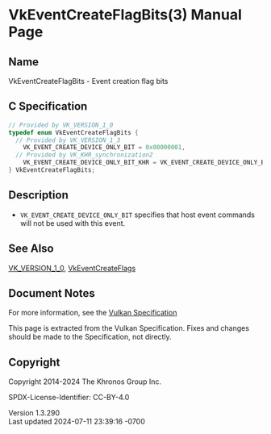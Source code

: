 # VkEventCreateFlagBits(3) Manual Page

## Name

VkEventCreateFlagBits - Event creation flag bits



## <a href="#_c_specification" class="anchor"></a>C Specification

``` c
// Provided by VK_VERSION_1_0
typedef enum VkEventCreateFlagBits {
  // Provided by VK_VERSION_1_3
    VK_EVENT_CREATE_DEVICE_ONLY_BIT = 0x00000001,
  // Provided by VK_KHR_synchronization2
    VK_EVENT_CREATE_DEVICE_ONLY_BIT_KHR = VK_EVENT_CREATE_DEVICE_ONLY_BIT,
} VkEventCreateFlagBits;
```

## <a href="#_description" class="anchor"></a>Description

- `VK_EVENT_CREATE_DEVICE_ONLY_BIT` specifies that host event commands
  will not be used with this event.

## <a href="#_see_also" class="anchor"></a>See Also

[VK_VERSION_1_0](https://registry.khronos.org/vulkan/specs/1.3-extensions/man/html/VK_VERSION_1_0.html),
[VkEventCreateFlags](https://registry.khronos.org/vulkan/specs/1.3-extensions/man/html/VkEventCreateFlags.html)

## <a href="#_document_notes" class="anchor"></a>Document Notes

For more information, see the <a
href="https://registry.khronos.org/vulkan/specs/1.3-extensions/html/vkspec.html#VkEventCreateFlagBits"
target="_blank" rel="noopener">Vulkan Specification</a>

This page is extracted from the Vulkan Specification. Fixes and changes
should be made to the Specification, not directly.

## <a href="#_copyright" class="anchor"></a>Copyright

Copyright 2014-2024 The Khronos Group Inc.

SPDX-License-Identifier: CC-BY-4.0

Version 1.3.290  
Last updated 2024-07-11 23:39:16 -0700
